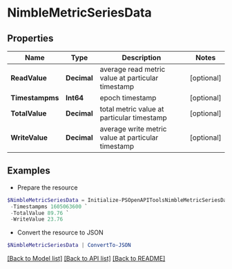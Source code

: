 # NimbleMetricSeriesData
## Properties

Name | Type | Description | Notes
------------ | ------------- | ------------- | -------------
**ReadValue** | **Decimal** | average read metric value at particular timestamp | [optional] 
**Timestampms** | **Int64** | epoch timestamp | [optional] 
**TotalValue** | **Decimal** | total metric value at particular timestamp | [optional] 
**WriteValue** | **Decimal** | average write metric value at particular timestamp | [optional] 

## Examples

- Prepare the resource
```powershell
$NimbleMetricSeriesData = Initialize-PSOpenAPIToolsNimbleMetricSeriesData  -ReadValue 46 `
 -Timestampms 1605063600 `
 -TotalValue 89.76 `
 -WriteValue 23.76
```

- Convert the resource to JSON
```powershell
$NimbleMetricSeriesData | ConvertTo-JSON
```

[[Back to Model list]](../README.md#documentation-for-models) [[Back to API list]](../README.md#documentation-for-api-endpoints) [[Back to README]](../README.md)

